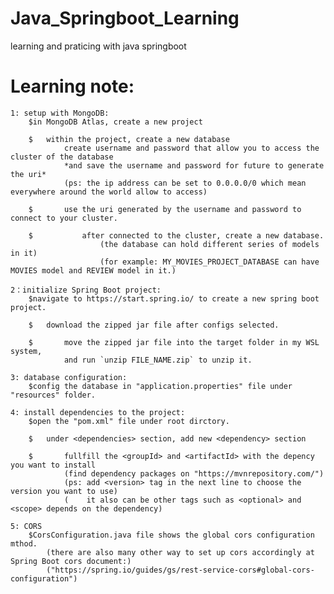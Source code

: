 # Java_Springboot_Learning

learning and praticing with java springboot

# Learning note:

    1: setup with MongoDB:
        $in MongoDB Atlas, create a new project

        $   within the project, create a new database
                create username and password that allow you to access the cluster of the database
                *and save the username and password for future to generate the uri*
                (ps: the ip address can be set to 0.0.0.0/0 which mean everywhere around the world allow to access)

        $       use the uri generated by the username and password to connect to your cluster.

        $           after connected to the cluster, create a new database.
                        (the database can hold different series of models in it)
                        (for example: MY_MOVIES_PROJECT_DATABASE can have MOVIES model and REVIEW model in it.)
        
    2：initialize Spring Boot project:
        $navigate to https://start.spring.io/ to create a new spring boot project.

        $   download the zipped jar file after configs selected.
        
        $       move the zipped jar file into the target folder in my WSL system, 
                and run `unzip FILE_NAME.zip` to unzip it.
    
    3: database configuration:
        $config the database in "application.properties" file under "resources" folder.
    
    4: install dependencies to the project:
        $open the "pom.xml" file under root dirctory.
        
        $   under <dependencies> section, add new <dependency> section

        $       fullfill the <groupId> and <artifactId> with the depency you want to install
                (find dependency packages on "https://mvnrepository.com/")
                (ps: add <version> tag in the next line to choose the version you want to use)
                (    it also can be other tags such as <optional> and <scope> depends on the dependency)

    5: CORS
        $CorsConfiguration.java file shows the global cors configuration mthod.
            (there are also many other way to set up cors accordingly at Spring Boot cors document:)
            ("https://spring.io/guides/gs/rest-service-cors#global-cors-configuration")

